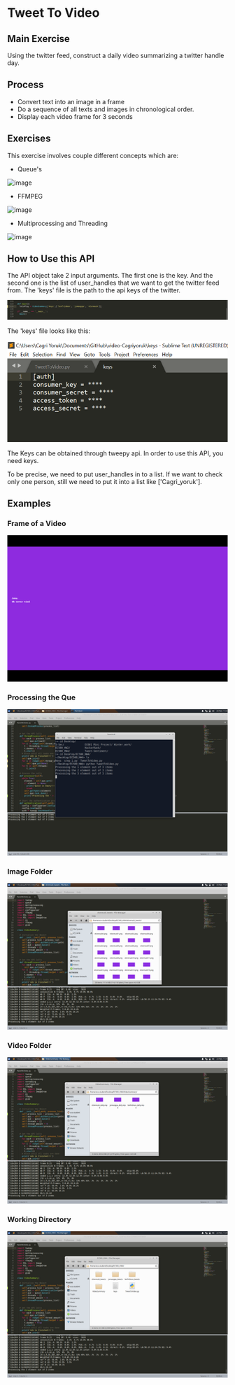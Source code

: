 # Tweet To Video
## Main Exercise
Using the twitter feed, construct a daily video summarizing a twitter handle day.
## Process
  * Convert text into an image in a frame
  * Do a sequence of all texts and images in chronological order.
  * Display each video frame for 3 seconds

## Exercises
This exercise involves couple different concepts which are:
 * Queue's
 
  ![image](https://user-images.githubusercontent.com/55101879/75595723-8948e100-5a5b-11ea-822a-4f07b05317d0.png)

 * FFMPEG
 
  ![image](https://user-images.githubusercontent.com/55101879/75595853-096f4680-5a5c-11ea-98c5-3fbf6f224d60.png)
 
 * Multiprocessing and Threading
 
  ![image](https://user-images.githubusercontent.com/55101879/75595802-cc0ab900-5a5b-11ea-8445-a91eb18c6ae6.png)

## How to Use this API

The API object take 2 input arguments. The first one is the key. And the second one is the list of user_handles that we want to get the twitter feed from. The 'keys' file is the path to the api keys of the twitter.

![](https://github.com/BUEC500C1/video-Cagriyoruk/blob/With_Stub/Screenshots/How_TO.png)

The 'keys' file looks like this:

![](https://github.com/BUEC500C1/video-Cagriyoruk/blob/With_Stub/Screenshots/Auth.png)

The Keys can be obtained through tweepy api. In order to use this API, you need keys.

To be precise, we need to put user_handles in to a list. If we want to check only one person, still we need to put it into a list like ['Cagri_yoruk'].

## Examples
### Frame of a Video

![](https://github.com/BUEC500C1/video-Cagriyoruk/blob/master/Screenshots/Example.png)

### Processing the Que

![](https://github.com/BUEC500C1/video-Cagriyoruk/blob/master/Screenshots/Processing.png)

### Image Folder

![](https://github.com/BUEC500C1/video-Cagriyoruk/blob/master/Screenshots/example_images.png)

### Video Folder

![](https://github.com/BUEC500C1/video-Cagriyoruk/blob/master/Screenshots/example_video.png)

### Working Directory

![](https://github.com/BUEC500C1/video-Cagriyoruk/blob/master/Screenshots/example_wd.png)



